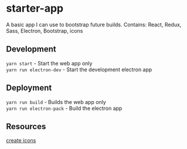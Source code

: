 # starter-app
A basic app I can use to bootstrap future builds. Contains: React, Redux, Sass, Electron, Bootstrap, icons

## Development
```yarn start``` - Start the web app only  
```yarn run electron-dev``` - Start the development electron app  

## Deployment
```yarn run build``` - Builds the web app only  
```yarn run electron-pack``` - Build the electron app  

## Resources
[create icons](https://favicon.io/favicon-generator/)

